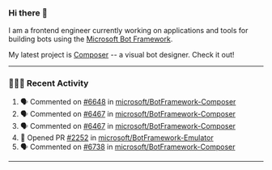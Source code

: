 ### Hi there 👋

I am a frontend engineer currently working on applications and tools for building bots using the [Microsoft Bot Framework](https://dev.botframework.com/).

My latest project is [Composer](https://github.com/microsoft/BotFramework-Composer) -- a visual bot designer. Check it out!

---

### 👨🏻‍💻 Recent Activity

<!--START_SECTION:activity-->
1. 🗣 Commented on [#6648](https://github.com/microsoft/BotFramework-Composer/issues/6648) in [microsoft/BotFramework-Composer](https://github.com/microsoft/BotFramework-Composer)
2. 🗣 Commented on [#6467](https://github.com/microsoft/BotFramework-Composer/issues/6467) in [microsoft/BotFramework-Composer](https://github.com/microsoft/BotFramework-Composer)
3. 🗣 Commented on [#6467](https://github.com/microsoft/BotFramework-Composer/issues/6467) in [microsoft/BotFramework-Composer](https://github.com/microsoft/BotFramework-Composer)
4. 💪 Opened PR [#2252](https://github.com/microsoft/BotFramework-Emulator/pull/2252) in [microsoft/BotFramework-Emulator](https://github.com/microsoft/BotFramework-Emulator)
5. 🗣 Commented on [#6738](https://github.com/microsoft/BotFramework-Composer/issues/6738) in [microsoft/BotFramework-Composer](https://github.com/microsoft/BotFramework-Composer)
<!--END_SECTION:activity-->

---

<!--
**a-b-r-o-w-n/a-b-r-o-w-n** is a ✨ _special_ ✨ repository because its `README.md` (this file) appears on your GitHub profile.

Here are some ideas to get you started:

- 🔭 I’m currently working on ...
- 🌱 I’m currently learning ...
- 👯 I’m looking to collaborate on ...
- 🤔 I’m looking for help with ...
- 💬 Ask me about ...
- 📫 How to reach me: ...
- 😄 Pronouns: ...
- ⚡ Fun fact: ...
-->
